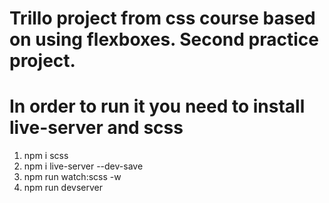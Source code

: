 # Trillo project from css course based on using flexboxes. Second practice project.
# In order to run it you need to install live-server and scss
1. npm i scss
2. npm i live-server --dev-save
3. npm run watch:scss -w
4. npm run devserver



